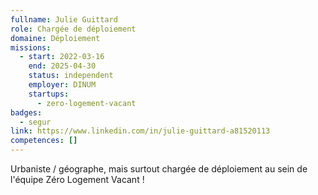 ```yaml
---
fullname: Julie Guittard
role: Chargée de déploiement
domaine: Déploiement
missions:
  - start: 2022-03-16
    end: 2025-04-30
    status: independent
    employer: DINUM
    startups:
      - zero-logement-vacant
badges:
  - segur
link: https://www.linkedin.com/in/julie-guittard-a81520113
competences: []
---
```

Urbaniste / géographe, mais surtout chargée de déploiement au sein de l'équipe Zéro Logement Vacant !